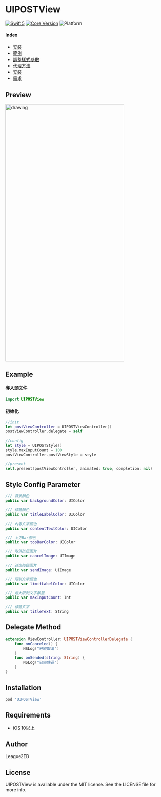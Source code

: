 # UIPOSTView

[![Swift 5](https://img.shields.io/badge/Swift-5.0-orange.svg?style=flat)](https://swift.org/)
[![Core Version](https://img.shields.io/badge/pod-1.8.4-blue.svg)](https://cocoapods.org/)
![Platform](https://img.shields.io/badge/platform-iOS-007CBD)

#### Index
* [安裝](#installation)
* [範例](#example)
* [調整樣式參數](#style-config-parameter)
* [代理方法](#delegate-method)
* [安裝](#installation)
* [需求](#requirements)

## Preview
<img src="https://i.imgur.com/LzKtwn9.png" alt="drawing" width="375" height="812"/>

## Example
#### 導入頭文件
```swift
import UIPOSTView
```
#### 初始化
```swift
//init
let postViewController = UIPOSTViewController()
postViewController.delegate = self

//config
let style = UIPOSTStyle()
style.maxInputCount = 100
postViewController.postViewStyle = style

//present
self.present(postViewController, animated: true, completion: nil)
```

## Style Config Parameter
```swift
/// 背景顏色
public var backgroundColor: UIColor

/// 標題顏色
public var titleLabelColor: UIColor

/// 內容文字顏色
public var contentTextColor: UIColor

/// 上方Bar顏色
public var topBarColor: UIColor

/// 取消按鈕圖片
public var cancelImage: UIImage

/// 送出按鈕圖片
public var sendImage: UIImage

/// 限制文字顏色
public var limitLabelColor: UIColor

/// 最大限制文字數量
public var maxInputCount: Int

/// 標題文字
public var titleText: String
```
## Delegate Method
```swift
extension ViewController: UIPOSTViewControllerDelegate {
    func onCanceled() {
        NSLog("已經取消")
    }
    func onSended(string: String) {
        NSLog("已經傳送")
    }
}
```
## Installation
```ruby
pod 'UIPOSTView'
```
## Requirements
- iOS 10以上

## Author

League2EB

## License

UIPOSTView is available under the MIT license. See the LICENSE file for more info.![]()
